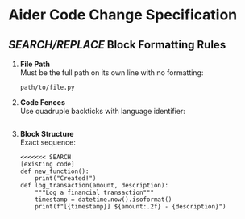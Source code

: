 # Aider Code Change Specification

## *SEARCH/REPLACE* Block Formatting Rules

1. **File Path**  
   Must be the full path on its own line with no formatting:
   ```
   path/to/file.py
   ```

2. **Code Fences**  
   Use quadruple backticks with language identifier:
   ````python
   ```` 

3. **Block Structure**  
   Exact sequence:
   ```
   <<<<<<< SEARCH
   [existing code]
   def new_function():
       print("Created!")
   def log_transaction(amount, description):
       """Log a financial transaction"""
       timestamp = datetime.now().isoformat()
       print(f"[{timestamp}] ${amount:.2f} - {description}")
